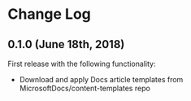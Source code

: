 # Change Log

## 0.1.0 (June 18th, 2018)

First release with the following functionality:

- Download and apply Docs article templates from MicrosoftDocs/content-templates repo